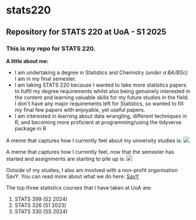 # stats220
## Repository for STATS 220 at UoA - S1 2025
### This is my repo for STATS 220. 

**A little about me:**

- I am undertaking a degree in Statistics and Chemistry *(under a BA/BSc)* I am in my final semester.
- I am taking STATS 220 because I wanted to take more statistics papers to fulfil my degree requirements whilst also being genuinely interested in the content and learning valuable skills for my future studies in the field. I don't have any major requirements left for Statistics, so wanted to fill my final few papers with enjoyable, yet useful papers. 
- I am interested in learning about data wrangling, different techniques in R, and becoming more proficient at programming/using the tidyverse package in R 

A meme that captures how I currently feel about my university studies is: 
![](https://c.tenor.com/8druEACXtX8AAAAd/tenor.gif)

A meme that captures how I currently feel, now that the semester has started and assignments are starting to pile up is: 
![](https://media1.tenor.com/m/BUFowdH4YM4AAAAC/working-busy.gif)

Outside of my studies, I also am involved with a non-profit organisation SavY. You can read more about what we do here: [SavY](https://savy.org.nz)

The top three statistics courses that I have taken at UoA are:
1. STATS 399 (S2 2024)
2. STATS 326 (S1 2023)
3. STATS 330 (SS 2024)
